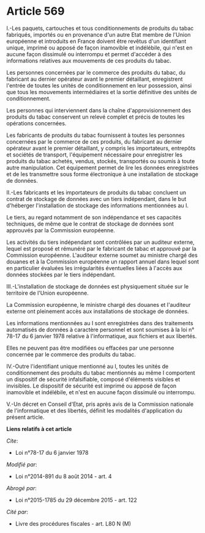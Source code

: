 # Article 569

I.-Les paquets, cartouches et tous conditionnements de produits du tabac fabriqués, importés ou en provenance d'un autre Etat
membre de l'Union européenne et introduits en France doivent être revêtus d'un identifiant unique, imprimé ou apposé de façon
inamovible et indélébile, qui n'est en aucune façon dissimulé ou interrompu et permet d'accéder à des informations relatives
aux mouvements de ces produits du tabac. 

Les personnes concernées par le commerce des produits du tabac, du fabricant au dernier opérateur avant le premier
détaillant, enregistrent l'entrée de toutes les unités de conditionnement en leur possession, ainsi que tous les mouvements
intermédiaires et la sortie définitive des unités de conditionnement. 

Les personnes qui interviennent dans la chaîne d'approvisionnement des produits du tabac conservent un relevé complet et
précis de toutes les opérations concernées. 

Les fabricants de produits du tabac fournissent à toutes les personnes concernées par le commerce de ces produits, du
fabricant au dernier opérateur avant le premier détaillant, y compris les importateurs, entrepôts et sociétés de transport,
l'équipement nécessaire pour enregistrer les produits du tabac achetés, vendus, stockés, transportés ou soumis à toute autre
manipulation. Cet équipement permet de lire les données enregistrées et de les transmettre sous forme électronique à une
installation de stockage de données. 

II.-Les fabricants et les importateurs de produits du tabac concluent un contrat de stockage de données avec un tiers
indépendant, dans le but d'héberger l'installation de stockage des informations mentionnées au I. 

Le tiers, au regard notamment de son indépendance et ses capacités techniques, de même que le contrat de stockage de données
sont approuvés par la Commission européenne. 

Les activités du tiers indépendant sont contrôlées par un auditeur externe, lequel est proposé et rémunéré par le fabricant
de tabac et approuvé par la Commission européenne. L'auditeur externe soumet au ministre chargé des douanes et à la
Commission européenne un rapport annuel dans lequel sont en particulier évaluées les irrégularités éventuelles liées à
l'accès aux données stockées par le tiers indépendant. 

III.-L'installation de stockage de données est physiquement située sur le territoire de l'Union européenne. 

La Commission européenne, le ministre chargé des douanes et l'auditeur externe ont pleinement accès aux installations de
stockage de données. 

Les informations mentionnées au I sont enregistrées dans des traitements automatisés de données à caractère personnel et sont
soumises à la loi n° 78-17 du 6 janvier 1978 relative à l'informatique, aux fichiers et aux libertés. 

Elles ne peuvent pas être modifiées ou effacées par une personne concernée par le commerce des produits du tabac. 

IV.-Outre l'identifiant unique mentionné au I, toutes les unités de conditionnement des produits du tabac mentionnés au même
I comportent un dispositif de sécurité infalsifiable, composé d'éléments visibles et invisibles. Le dispositif de sécurité
est imprimé ou apposé de façon inamovible et indélébile, et n'est en aucune façon dissimulé ou interrompu. 

V.-Un décret en Conseil d'Etat, pris après avis de la Commission nationale de l'informatique et des libertés, définit les
modalités d'application du présent article.

**Liens relatifs à cet article**

_Cite_:

  - Loi n°78-17 du 6 janvier 1978

_Modifié par_:

  - Loi n°2014-891 du 8 août 2014 - art. 4

_Abrogé par_:

  - Loi n°2015-1785 du 29 décembre 2015 - art. 122

_Cité par_:

  - Livre des procédures fiscales - art. L80 N (M)
